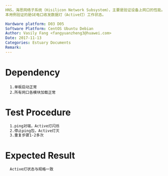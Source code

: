 ```yaml
---
HNS，海思网络子系统（Hisilicon Network Subsystem），主要是验证设备上网口的性能。
本用例验证的是GE电口收发数据灯（Active灯）工作状态。

Hardware platform: D03 D05  
Software Platform: CentOS Ubuntu Debian 
Author: Vasily Fang <fangyuanzheng3@huawei.com>  
Date: 2017-11-13
Categories: Estuary Documents  
Remark:
---
```


# Dependency
```
  1.单板启动正常
  2.所有网口各模块加载正常
```

# Test Procedure
```bash
  1.ping对端，Active灯闪烁
  2.停止ping包，Active灯灭
  3.重复步骤1-2多次
```

# Expected Result
```bash
  Active灯状态与规格一致
```
